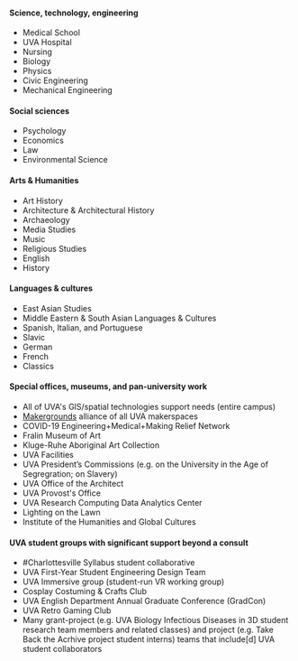 #### Science, technology, engineering
* Medical School
* UVA Hospital
* Nursing
* Biology
* Physics
* Civic Engineering
* Mechanical Engineering

#### Social sciences
* Psychology
* Economics
* Law
* Environmental Science

#### Arts & Humanities
* Art History
* Architecture & Architectural History
* Archaeology
* Media Studies
* Music
* Religious Studies
* English
* History

#### Languages & cultures
* East Asian Studies
* Middle Eastern & South Asian Languages & Cultures
* Spanish, Italian, and Portuguese
* Slavic
* German
* French
* Classics

#### Special offices, museums, and pan-university work
* All of UVA's GIS/spatial technologies support needs (entire campus)
* [Makergrounds](/work/makergrounds) alliance of all UVA makerspaces
* COVID-19 Engineering+Medical+Making Relief Network
* Fralin Museum of Art
* Kluge-Ruhe Aboriginal Art Collection
* UVA Facilities
* UVA President’s Commissions (e.g. on the University in the Age of Segregration; on Slavery)
* UVA Office of the Architect
* UVA Provost's Office
* UVA Research Computing Data Analytics Center
* Lighting on the Lawn
* Institute of the Humanities and Global Cultures

#### UVA student groups with significant support beyond a consult
* #Charlottesville Syllabus student collaborative
* UVA First-Year Student Engineering Design Team
* UVA Immersive group (student-run VR working group)
* Cosplay Costuming & Crafts Club
* UVA English Department Annual Graduate Conference (GradCon)
* UVA Retro Gaming Club
* Many grant-project (e.g. UVA Biology Infectious Diseases in 3D student research team members and related classes) and project (e.g. Take Back the Acrhive project student interns) teams that include[d] UVA student collaborators
